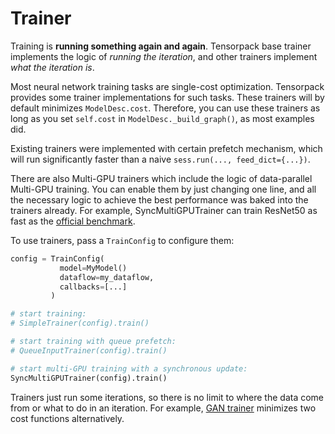 
# Trainer

Training is **running something again and again**.
Tensorpack base trainer implements the logic of *running the iteration*,
and other trainers implement *what the iteration is*.

Most neural network training tasks are single-cost optimization.
Tensorpack provides some trainer implementations for such tasks.
These trainers will by default minimizes `ModelDesc.cost`.
Therefore, you can use these trainers as long as you set `self.cost` in `ModelDesc._build_graph()`,
as most examples did.

Existing trainers were implemented with certain prefetch mechanism,
which will run significantly faster than a naive `sess.run(..., feed_dict={...})`.

There are also Multi-GPU trainers which include the logic of data-parallel Multi-GPU training.
You can enable them by just changing one line, and all the necessary logic to achieve the best
performance was baked into the trainers already.
For example, SyncMultiGPUTrainer can train ResNet50 as fast as the [official benchmark](https://github.com/tensorflow/benchmarks).

To use trainers, pass a `TrainConfig` to configure them:

```python
config = TrainConfig(
           model=MyModel()
           dataflow=my_dataflow,
           callbacks=[...]
         )

# start training:
# SimpleTrainer(config).train()

# start training with queue prefetch:
# QueueInputTrainer(config).train()

# start multi-GPU training with a synchronous update:
SyncMultiGPUTrainer(config).train()
```

Trainers just run some iterations, so there is no limit to where the data come from
or what to do in an iteration.
For example, [GAN trainer](../examples/GAN/GAN.py) minimizes
two cost functions alternatively.
